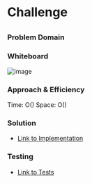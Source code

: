 # Challenge

##

### Problem Domain

### Whiteboard

![image](../../img/)

### Approach & Efficiency

Time: O()
Space: O()

### Solution

- [Link to Implementation](../../implementations/)

### Testing

- [Link to Tests](../../__tests__/)
